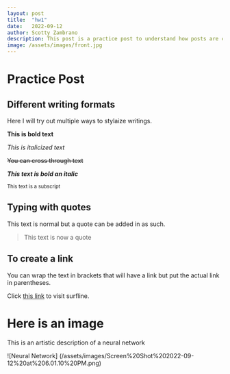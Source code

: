 ```yaml
---
layout: post
title:  "hw1"
date:   2022-09-12
author: Scotty Zambrano
description: This post is a practice post to understand how posts are created.
image: /assets/images/front.jpg
---
```


# Practice Post

## Different writing formats

Here I will try out multiple ways to stylaize writings. 

**This is bold text**

*This is italicized text*

~~You can cross through text~~

***This text is bold an italic***

<sub>This text is a subscript</sub>

## Typing with quotes
This text is normal but a quote can be added in as such. 

> This text is now a quote

## To create a link
You can wrap the text in brackets that will have a link but put the actual link in parentheses. 

Click [this link](https://www.surfline.com/) to visit surfline. 

# Here is an image
This is an artistic description of a neural network

![Neural Network] (/assets/images/Screen%20Shot%202022-09-12%20at%206.01.10%20PM.png)
